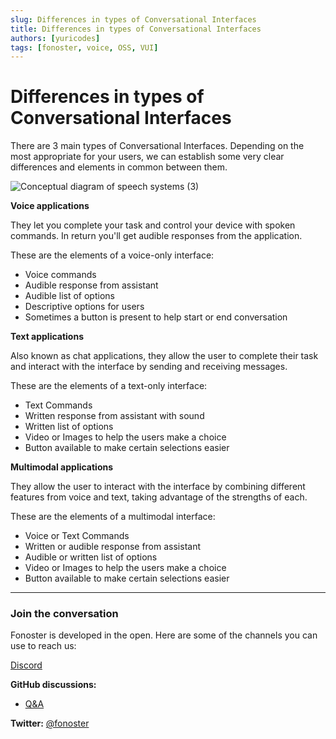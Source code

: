```yaml
---
slug: Differences in types of Conversational Interfaces
title: Differences in types of Conversational Interfaces
authors: [yuricodes]
tags: [fonoster, voice, OSS, VUI]
---
```


# Differences in types of Conversational Interfaces 

There are 3 main types of Conversational Interfaces. 
Depending on the most appropriate for your users, we can establish some very clear differences and elements in common between them.

![Conceptual diagram of speech systems (3)](https://user-images.githubusercontent.com/80093500/221926362-2f81e5d9-ad15-4c61-8b5e-2c2fe9ce5002.png)

**Voice applications** 

They let you complete your task and control your device with spoken commands. In return you'll get audible responses from the application. 

These are the elements of a voice-only interface: 

- Voice commands 
- Audible response from assistant 
- Audible list of options 
- Descriptive options for users
- Sometimes a button is present to help start or end conversation 

**Text applications**

Also known as chat applications, they allow the user to complete their task and interact with the interface by sending and receiving messages.

These are the elements of a text-only interface: 

- Text Commands
- Written response from assistant with sound 
- Written list of options
- Video or Images to help the users make a choice
- Button available to make certain selections easier

**Multimodal applications**

They allow the user to interact with the interface by combining different features from voice and text, taking advantage of the strengths of each. 

These are the elements of a multimodal interface: 

- Voice or Text Commands
- Written or audible response from assistant
- Audible or written list of options 
- Video or Images to help the users make a choice
- Button available to make certain selections easier



<hr />

### Join the conversation 

Fonoster is developed in the open. Here are some of the channels you can use to reach us: 

[Discord](https://discord.gg/4QWgSz4hTC)

**GitHub discussions:**
- [Q&A](https://github.com/fonoster/fonoster/discussions/categories/q-a) 

**Twitter:** [@fonoster](https://twitter.com/fonoster)
